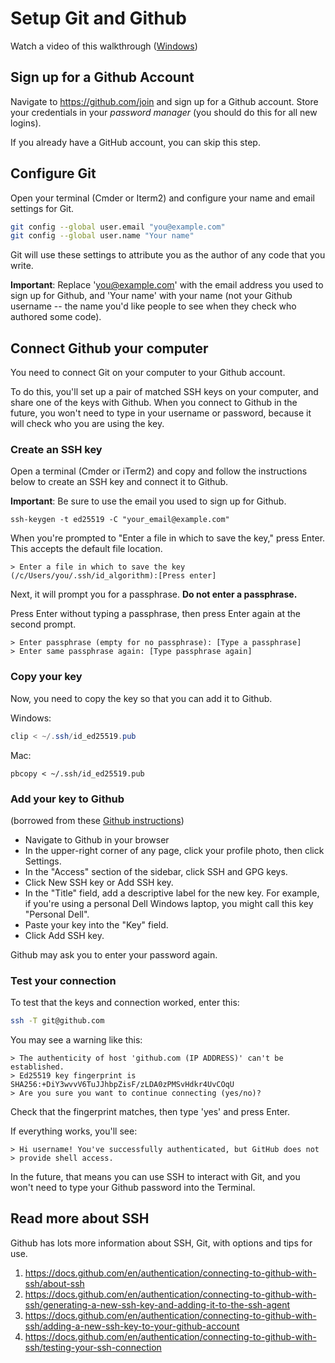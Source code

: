 # Setup Git and Github

Watch a video of this walkthrough ([Windows](https://www.loom.com/share/3d455cc0b40a473cbc4dca356dfd9bf5))

## Sign up for a Github Account

Navigate to https://github.com/join and sign up for a Github account. Store your credentials in your _password manager_ (you should do this for all new logins).

If you already have a GitHub account, you can skip this step.

## Configure Git

Open your terminal (Cmder or Iterm2) and configure your name and email settings for Git.

```sh
git config --global user.email "you@example.com"
git config --global user.name "Your name"
```

Git will use these settings to attribute you as the author of any code that you write.

**Important**: Replace 'you@example.com' with the email address you used to sign
up for Github, and 'Your name' with your name (not your Github username -- the
name you'd like people to see when they check who authored some code).

## Connect Github your computer

You need to connect Git on your computer to your Github account.

To do this, you'll set up a pair of matched SSH keys on your computer, and share 
one of the keys with Github. When you connect to Github in the future, you won't
need to type in your username or password, because it will check who you are
using the key.

### Create an SSH key

Open a terminal (Cmder or iTerm2) and copy and follow the instructions below to
create an SSH key and connect it to Github.

**Important**: Be sure to use the email you used to sign up for Github.

```shell
ssh-keygen -t ed25519 -C "your_email@example.com"
```

When you're prompted to "Enter a file in which to save the key," press Enter. This accepts the default file location.

```shell
> Enter a file in which to save the key (/c/Users/you/.ssh/id_algorithm):[Press enter]
```

Next, it will prompt you for a passphrase. **Do not enter a passphrase.**

Press Enter without typing a passphrase, then press Enter again at the second
prompt.

```shell
> Enter passphrase (empty for no passphrase): [Type a passphrase]
> Enter same passphrase again: [Type passphrase again]
```

### Copy your key

Now, you need to copy the key so that you can add it to Github.

Windows:
```powershell
clip < ~/.ssh/id_ed25519.pub
```

Mac:
```shell
pbcopy < ~/.ssh/id_ed25519.pub
```

### Add your key to Github

(borrowed from these [Github instructions](https://docs.github.com/en/authentication/connecting-to-github-with-ssh/adding-a-new-ssh-key-to-your-github-account))

- Navigate to Github in your browser
- In the upper-right corner of any page, click your profile photo, then click Settings.
- In the "Access" section of the sidebar, click  SSH and GPG keys.
- Click New SSH key or Add SSH key.
- In the "Title" field, add a descriptive label for the new key. For example, if you're using a personal Dell Windows laptop, you might call this key "Personal Dell".
- Paste your key into the "Key" field.
- Click Add SSH key.

Github may ask you to enter your password again.

### Test your connection

To test that the keys and connection worked, enter this:

```sh
ssh -T git@github.com
```

You may see a warning like this:
```
> The authenticity of host 'github.com (IP ADDRESS)' can't be established.
> Ed25519 key fingerprint is SHA256:+DiY3wvvV6TuJJhbpZisF/zLDA0zPMSvHdkr4UvCOqU
> Are you sure you want to continue connecting (yes/no)?
```

Check that the fingerprint matches, then type 'yes' and press Enter.

If everything works, you'll see:
```shell
> Hi username! You've successfully authenticated, but GitHub does not
> provide shell access.
```

In the future, that means you can use SSH to interact with Git, and you won't
need to type your Github password into the Terminal.

## Read more about SSH 

Github has lots more information about SSH, Git, with options and tips for use.

1. https://docs.github.com/en/authentication/connecting-to-github-with-ssh/about-ssh
2. https://docs.github.com/en/authentication/connecting-to-github-with-ssh/generating-a-new-ssh-key-and-adding-it-to-the-ssh-agent
3. https://docs.github.com/en/authentication/connecting-to-github-with-ssh/adding-a-new-ssh-key-to-your-github-account
4. https://docs.github.com/en/authentication/connecting-to-github-with-ssh/testing-your-ssh-connection

